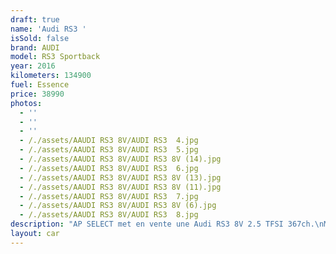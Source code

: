 ```yaml
---
draft: true
name: 'Audi RS3 '
isSold: false
brand: AUDI
model: RS3 Sportback
year: 2016
kilometers: 134900
fuel: Essence
price: 38990
photos:
  - ''
  - ''
  - ''
  - /./assets/AAUDI RS3 8V/AUDI RS3  4.jpg
  - /./assets/AAUDI RS3 8V/AUDI RS3  5.jpg
  - /./assets/AAUDI RS3 8V/AUDI RS3 8V (14).jpg
  - /./assets/AAUDI RS3 8V/AUDI RS3  6.jpg
  - /./assets/AAUDI RS3 8V/AUDI RS3 8V (13).jpg
  - /./assets/AAUDI RS3 8V/AUDI RS3 8V (11).jpg
  - /./assets/AAUDI RS3 8V/AUDI RS3  7.jpg
  - /./assets/AAUDI RS3 8V/AUDI RS3 8V (6).jpg
  - /./assets/AAUDI RS3 8V/AUDI RS3  8.jpg
description: "AP SELECT met en vente une Audi RS3 8V 2.5 TFSI 367ch.\nModèle du 02/2016 avec 134900km.\n\nCouleur Schwarz Mythic Metallic, pack noir et intérieur cuir F1.\n\nCarte grise \U0001F1EB\U0001F1F7 sans malus.\n\nVéhicule garanti 6 mois.\n\nLe véhicule est en parfait état avec historique complet.\n\nGrand service effectué à 133000km en Novembre 2023 avec Vidange moteur, S-Tronic, pont arrière.\n\n4 Pneus neuf et freins récents (disques fiabilisés)\n\nÉquipements et options :\n- Boîte S Tronic\n- Toit panoramique\n- Intérieur F1\n- Échappement sport RS\n- Jantes 19 Rotor\n- Pack Noir\n- Sono Bang & Olufsen\n- Sièges chauffants\n- GPS 3D Europe\n- Audi Pressens\n- Régulateur adaptatif\n- Audi lane assist\n- Phares Matrix Led\n- Parc distance contrôle PDC\n- Caméra de recul\n- Vitrage arrière surteinté\n- Connexion Ipod et USB\n- Affichage multifonctions plus\n- Climatisation bi zone\n- Éclairage et essuie-glaces automatique\n- Rétroviseurs rabattable électriquement et chauffants\n- Rétroviseurs int / ext Electrochrome\n- Bluetooth\n- Éclairage d’ambiance\n\n\nDisponible et visible sur RDV pour acheteur sérieux.\n\nPossibilité d'une garantie 3, 6 ou 12 mois en supplément.\n\nRéalisation des démarches d'immatriculation.\n\nAP SELECT c'est des solutions de courtage et conciergerie sur mesure pour profiter librement de sa passion et de son patrimoine.\n\nPrenez le volant, AP SELECT s'occupe du reste."
layout: car
---
```



